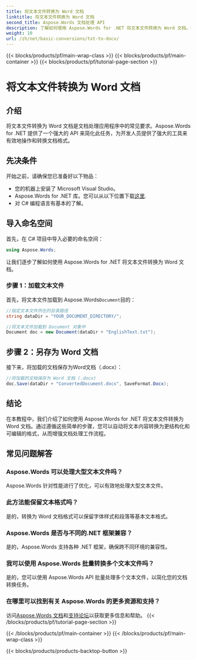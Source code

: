 ```yaml
---
title: 将文本文件转换为 Word 文档
linktitle: 将文本文件转换为 Word 文档
second_title: Aspose.Words 文档处理 API
description: 了解如何使用 Aspose.Words for .NET 将文本文件转换为 Word 文档。使用我们全面的指南高效管理文档转换。
weight: 10
url: /zh/net/basic-conversions/txt-to-docx/
---
```


{{< blocks/products/pf/main-wrap-class >}}
{{< blocks/products/pf/main-container >}}
{{< blocks/products/pf/tutorial-page-section >}}

# 将文本文件转换为 Word 文档

## 介绍

将文本文件转换为 Word 文档是文档处理应用程序中的常见要求。Aspose.Words for .NET 提供了一个强大的 API 来简化此任务，为开发人员提供了强大的工具来有效地操作和转换文档格式。

## 先决条件

开始之前，请确保您已准备好以下物品：
- 您的机器上安装了 Microsoft Visual Studio。
-  Aspose.Words for .NET 库。您可以从以下位置下载[这里](https://releases.aspose.com/words/net/).
- 对 C# 编程语言有基本的了解。

## 导入命名空间

首先，在 C# 项目中导入必要的命名空间：
```csharp
using Aspose.Words;
```

让我们逐步了解如何使用 Aspose.Words for .NET 将文本文件转换为 Word 文档。

### 步骤 1：加载文本文件

首先，将文本文件加载到 Aspose.Words`Document`目的：
```csharp
//指定文本文件所在的目录路径
string dataDir = "YOUR_DOCUMENT_DIRECTORY/";

//将文本文件加载到 Document 对象中
Document doc = new Document(dataDir + "EnglishText.txt");
```

## 步骤 2：另存为 Word 文档

接下来，将加载的文档保存为Word文档（.docx）：
```csharp
//将加载的文档保存为 Word 文档 (.docx)
doc.Save(dataDir + "ConvertedDocument.docx", SaveFormat.Docx);
```

## 结论

在本教程中，我们介绍了如何使用 Aspose.Words for .NET 将文本文件转换为 Word 文档。通过遵循这些简单的步骤，您可以自动将文本内容转换为更结构化和可编辑的格式，从而增强文档处理工作流程。

## 常见问题解答

### Aspose.Words 可以处理大型文本文件吗？
Aspose.Words 针对性能进行了优化，可以有效地处理大型文本文件。

### 此方法能保留文本格式吗？
是的，转换为 Word 文档格式可以保留字体样式和段落等基本文本格式。

### Aspose.Words 是否与不同的.NET 框架兼容？
是的，Aspose.Words 支持各种 .NET 框架，确保跨不同环境的兼容性。

### 我可以使用 Aspose.Words 批量转换多个文本文件吗？
是的，您可以使用 Aspose.Words API 批量处理多个文本文件，以简化您的文档转换任务。

### 在哪里可以找到有关 Aspose.Words 的更多资源和支持？
访问[Aspose.Words 文档](https://reference.aspose.com/words/net/)和[支持论坛](https://forum.aspose.com/c/words/8)以获取更多信息和帮助。
{{< /blocks/products/pf/tutorial-page-section >}}

{{< /blocks/products/pf/main-container >}}
{{< /blocks/products/pf/main-wrap-class >}}

{{< blocks/products/products-backtop-button >}}
